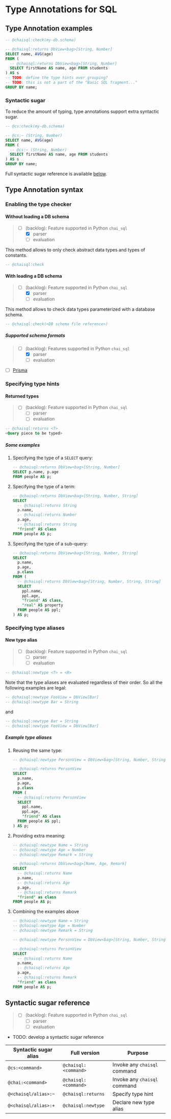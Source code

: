 # Type Annotations for SQL

<!-- TODO: provide an introduction -->
<!-- FIXME: describe the running example schema -->

## Type Annotation examples

```sql  title="Type annotation in SQL example"
-- @chaisql:check(my-db.schema)

-- @chaisql:returns DbView<bag>[String, Number]
SELECT name, AVG(age)
FROM (
  -- @chaisql:returns DbView<bag>[String, Number]
  SELECT firstName AS name, age FROM students
) AS s
-- TODO: define the type hints over grouping?
-- TODO: this is not a part of the "Basic SQL fragment..."
GROUP BY name;
```

### Syntactic sugar

To reduce the amount of typing, type annotations support extra syntactic sugar.

```sql  title="Sugary type annotation in SQL example"
-- @cs:check(my-db.schema)

-- @cs:~ (String, Number)
SELECT name, AVG(age)
FROM (
  -- @cs:~ (String, Number)
  SELECT firstName AS name, age FROM students
) AS s 
GROUP BY name;
```

Full syntactic sugar reference is available [below](#syntactic-sugar-reference).

## Type Annotation syntax

<!-- TODO: write a preamble -->

### Enabling the type checker

#### Without loading a DB schema

> - [ ] (backlog): Feature supported in Python `chai_sql`
>   - [x] parser
>   - [ ] evaluation

This method allows to only check abstract data types and types of constants.

```sql
-- @chaisql:check
```

#### With loading a DB schema

> - [ ] (backlog): Feature supported in Python `chai_sql`
>   - [x] parser
>   - [ ] evaluation

This method allows to check data types parameterized with a database schema.

```sql
-- @chaisql:check(<DB schema file reference>)
```

##### Supported schema formats

> - [ ] (backlog): Features supported in Python `chai_sql`
>   - [x] parser
>   - [ ] evaluation

- [ ] [Prisma](https://www.prisma.io/docs/concepts/components/prisma-schema)

### Specifying type hints

#### Returned types

> - [ ] (backlog): Feature supported in Python `chai_sql`
>   - [ ] parser
>   - [ ] evaluation

```sql
-- @chaisql:returns <T>
<Query piece to be typed>
```

##### Some examples

1. Specifying the type of a `SELECT` query:

    ```sql  title="Type hint example, select"
    -- @chaisql:returns DbView<bag>[String, Number]
    SELECT p.name, p.age
    FROM people AS p;
    ```

2. Specifying the type of a term:

    ```sql  title="Type hint example, term"
    -- @chaisql:returns DbView<bag>[String, Number, String]
    SELECT
      -- @chaisql:returns String
      p.name,
      -- @chaisql:returns Number
      p.age,
      -- @chaisql:returns String
      "friend" AS class
    FROM people AS p;
    ```

3. Specifying the type of a sub-query:

    ```sql  title="Type hint example, sub-query"
    -- @chaisql:returns DbView<bag>[String, Number, String]
    SELECT
      p.name,
      p.age,
      p.class
    FROM (
      -- @chaisql:returns DbView<bag>[String, Number, String, String]
      SELECT
        ppl.name,
        ppl.age,
        "friend" AS class,
        "real" AS property
      FROM people AS ppl;
    ) AS p;
    ```

### Specifying type aliases

#### New type alias

> - [ ] (backlog): Feature supported in Python `chai_sql`
>   - [ ] parser
>   - [ ] evaluation

```sql
-- @chaisql:newtype <T> = <R>
```

Note that the type aliases are evaluated regardless of their order.
So all the following examples are legal:

```sql
-- @chaisql:newtype FooView = DbView[Bar]
-- @chaisql:newtype Bar = String
```

and

```sql
-- @chaisql:newtype Bar = String
-- @chaisql:newtype FooView = DbView[Bar]
```

##### Example type aliases

1. Reusing the same type:

    ```sql  title="Type alias example, reuse"
    -- @chaisql:newtype PersonView = DbView<bag>[String, Number, String]

    -- @chaisql:returns PersonView
    SELECT
      p.name,
      p.age,
      p.class
    FROM (
      -- @chaisql:returns PersonView
      SELECT
        ppl.name,
        ppl.age,
        "friend" AS class
      FROM people AS ppl;
    ) AS p;
    ```

2. Providing extra meaning:

    ```sql  title="Type hint example, term"
    -- @chaisql:newtype Name = String
    -- @chaisql:newtype Age = Number
    -- @chaisql:newtype Remark = String

    -- @chaisql:returns DbView<bag>[Name, Age, Remark]
    SELECT
      -- @chaisql:returns Name
      p.name,
      -- @chaisql:returns Age
      p.age,
      -- @chaisql:returns Remark
      "friend" as class
    FROM people AS p;
    ```

3. Combining the examples above

    ```sql  title="Type hint example, term"
    -- @chaisql:newtype Name = String
    -- @chaisql:newtype Age = Number
    -- @chaisql:newtype Remark = String

    -- @chaisql:newtype PersonView = DbView<bag>[String, Number, String]

    -- @chaisql:returns PersonView
    SELECT
      -- @chaisql:returns Name
      p.name,
      -- @chaisql:returns Age
      p.age,
      -- @chaisql:returns Remark
      "friend" as class
    FROM people AS p;
    ```

## Syntactic sugar reference

> - [ ] (backlog): Feature supported in Python `chai_sql`
>   - [ ] parser
>   - [ ] evaluation

- TODO: develop a syntactic sugar reference

| Syntactic sugar alias | Full version | Purpose |
| --------------------- | ------------ | ------- |
| `@cs:<command>` | `@chaisql:<command>` | Invoke any `chaisql` command |
| `@chai:<command>` | `@chaisql:<command>` | Invoke any `chaisql` command |
| `@<chaisql/alias>:~` | `@chaisql:returns` | Specify type hint |
| `@<chaisql/alias>:+` | `@chaisql:newtype` | Declare new type alias |
